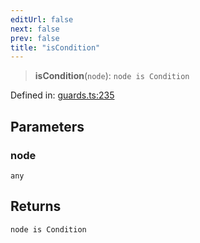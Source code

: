 ```yaml
---
editUrl: false
next: false
prev: false
title: "isCondition"
---
```


> **isCondition**(`node`): `node is Condition`

Defined in: [guards.ts:235](https://github.com/rcs-agents/rcs-lang/blob/2886a07e868cf92f1e606ce6c904ff7e06f6aeb1/packages/ast/src/guards.ts#L235)

## Parameters

### node

`any`

## Returns

`node is Condition`

